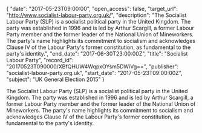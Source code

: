 {
  "date": "2017-05-23T09:00:00", 
  "open_access": false, 
  "target_url": "http://www.socialist-labour-party.org.uk/", 
  "description": "The Socialist Labour Party (SLP) is a socialist political party in the United Kingdom. The party was established in 1996 and is led by Arthur Scargill, a former Labour Party member and the former leader of the National Union of Mineworkers. The party's name highlights its commitment to socialism and acknowledges Clause IV of the Labour Party's former constitution, as fundamental to the party's identity.", 
  "end_date": "2017-06-30T23:00:00Z", 
  "title": "Socialist Labour Party", 
  "record_id": "20170523T090000/XBfQHUW4WqpxOYsm5DWiVg==", 
  "publisher": "socialist-labour-party.org.uk", 
  "start_date": "2017-05-23T09:00:00Z", 
  "subject": "UK General Election 2015"
}

The Socialist Labour Party (SLP) is a socialist political party in the United Kingdom. The party was established in 1996 and is led by Arthur Scargill, a former Labour Party member and the former leader of the National Union of Mineworkers. The party's name highlights its commitment to socialism and acknowledges Clause IV of the Labour Party's former constitution, as fundamental to the party's identity.